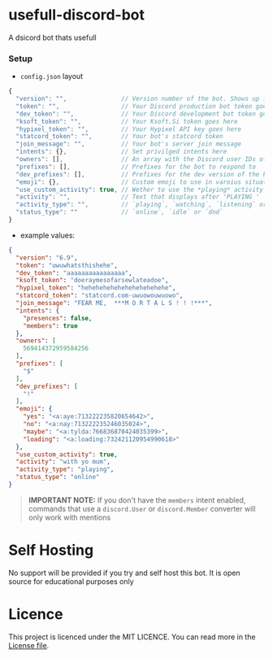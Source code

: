 # usefull-discord-bot
A dsicord bot thats usefull


### Setup
- `config.json` layout
```js
{
  "version": "",               // Version number of the bot. Shows up in info command (string not a number btw)
  "token": "",                 // Your Discord production bot token goes here
  "dev_token": "",             // Your Discord development bot token goes here
  "ksoft_token": "",           // Your Ksoft.Si token goes here
  "hypixel_token": "",         // Your Hypixel API key goes here
  "statcord_token": "",        // Your bot's statcord token
  "join_message": "",          // Your bot's server join message
  "intents": {},               // Set privilged intents here
  "owners": [],                // An array with the Discord user IDs of people who you want to have ABSOLUTE POWER over your bot. Note: people with this perm could theoreticly wipe your server so please do be careful who you put in here
  "prefixes": [],              // Prefixes for the bot to respond to
  "dev_prefixes": [],          // Prefixes for the dev version of the bot to respond to
  "emoji": {},                 // Custom emoji to use in varoius situations (can be animated or non-animated)
  "use_custom_activity": true, // Wether to use the *playing* activity defined below or not
  "activity": "",              // Text that displays after 'PLAYING '
  "activity_type": "",         // `playing`, `watching`, `listening` or `competing`
  "status_type": ""            // `online`, `idle` or `dnd`
}

```
- example values:
```json
{
  "version": "6.9",
  "token": "uwuwhatsthishehe",
  "dev_token": "aaaaaaaaaaaaaaaa",
  "ksoft_token": "doeraymesofarsewlateadoe",
  "hypixel_token": "hehehehehehehehehehehehe",
  "statcord_token": "statcord.com-uwuowouwuowo",
  "join_message": "FEAR ME,  ***M O R T A L S ! ! !***",
  "intents": {
    "presences": false,
    "members": true
  },
  "owners": [
    569414372959584256
  ],
  "prefixes": [
    "$"
  ],
  "dev_prefixes": [
    "!"
  ],
  "emoji": {
    "yes": "<a:aye:713222235820654642>",
    "no": "<a:nay:713222235246035024>",
    "maybe": "<a:tylda:766836870424035399>",
    "loading": "<a:loading:732421120954990618>"
  },
  "use_custom_activity": true,
  "activity": "with yo mum",
  "activity_type": "playing",
  "status_type": "online"
}

```
> **IMPORTANT NOTE:** If you don't have the `members` intent enabled, commands that use a `discord.User` or `discord.Member` converter will only work with mentions

# Self Hosting
No support will be provided if you try and self host this bot. It is open source for educational purposes only

# Licence
This project is licenced under the MIT LICENCE. You can read more in the [License file](LICENSE).
